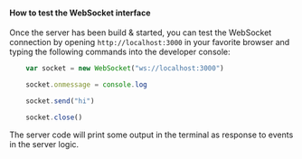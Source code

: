 #### How to test the WebSocket interface
Once the server has been build & started, you can test the WebSocket connection by opening `http://localhost:3000` in your favorite browser and typing the following commands into the developer console:
```javascript
    var socket = new WebSocket("ws://localhost:3000")

    socket.onmessage = console.log

    socket.send("hi")

    socket.close()
```
The server code will print some output in the terminal as response to events in the server logic.